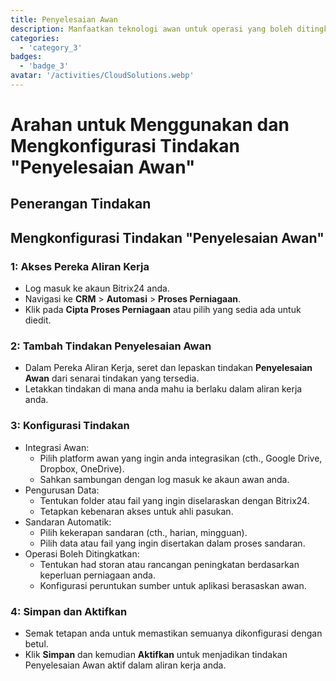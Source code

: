 ```yaml
---
title: Penyelesaian Awan
description: Manfaatkan teknologi awan untuk operasi yang boleh ditingkatkan dan fleksibel.
categories: 
  - 'category_3'
badges: 
  - 'badge_3'
avatar: '/activities/CloudSolutions.webp'
---
```

# Arahan untuk Menggunakan dan Mengkonfigurasi Tindakan "Penyelesaian Awan"

## Penerangan Tindakan

## **Mengkonfigurasi Tindakan "Penyelesaian Awan"**

### 1: Akses Pereka Aliran Kerja
- Log masuk ke akaun Bitrix24 anda.
- Navigasi ke **CRM** > **Automasi** > **Proses Perniagaan**.
- Klik pada **Cipta Proses Perniagaan** atau pilih yang sedia ada untuk diedit.

### 2: Tambah Tindakan Penyelesaian Awan
- Dalam Pereka Aliran Kerja, seret dan lepaskan tindakan **Penyelesaian Awan** dari senarai tindakan yang tersedia.
- Letakkan tindakan di mana anda mahu ia berlaku dalam aliran kerja anda.

### 3: Konfigurasi Tindakan
- Integrasi Awan:
  - Pilih platform awan yang ingin anda integrasikan (cth., Google Drive, Dropbox, OneDrive).
  - Sahkan sambungan dengan log masuk ke akaun awan anda.
- Pengurusan Data:
  - Tentukan folder atau fail yang ingin diselaraskan dengan Bitrix24.
  - Tetapkan kebenaran akses untuk ahli pasukan.
- Sandaran Automatik:
  - Pilih kekerapan sandaran (cth., harian, mingguan).
  - Pilih data atau fail yang ingin disertakan dalam proses sandaran.
- Operasi Boleh Ditingkatkan:
  - Tentukan had storan atau rancangan peningkatan berdasarkan keperluan perniagaan anda.
  - Konfigurasi peruntukan sumber untuk aplikasi berasaskan awan.

### 4: Simpan dan Aktifkan
- Semak tetapan anda untuk memastikan semuanya dikonfigurasi dengan betul.
- Klik **Simpan** dan kemudian **Aktifkan** untuk menjadikan tindakan Penyelesaian Awan aktif dalam aliran kerja anda.